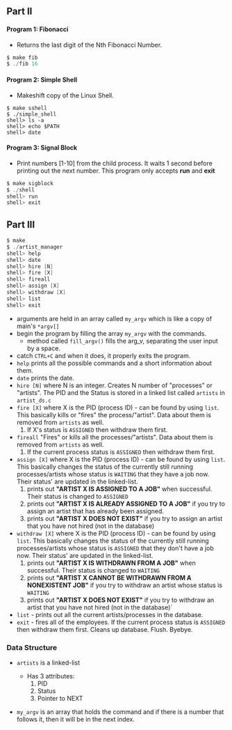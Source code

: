 ## Part II

#### Program 1: Fibonacci
* Returns the last digit of the Nth Fibonacci Number.

```c
$ make fib
$ ./fib 16
```

#### Program 2: Simple Shell
* Makeshift copy of the Linux Shell.
```
$ make sshell
$ ./simple_shell
shell> ls -a
shell> echo $PATH
shell> date
```

#### Program 3: Signal Block
* Print numbers [1-10] from the child process. It waits 1 second before printing out the next number. This program only accepts **run** and **exit**
```c
$ make sigblock
$ ./shell
shell> run
shell> exit
```

## Part III 

```c
$ make
$ ./artist_manager
shell> help
shell> date
shell> hire [N]
shell> fire [X]
shell> fireall
shell> assign [X]
shell> withdraw [X]
shell> list
shell> exit
```

* arguments are held in an array called `my_argv` which is like a copy of main's `*argv[]` 
* begin the program by filling the array `my_argv` with the commands.
   - method called `fill_argv()` fills the arg_v, separating the user input by a space. 
* catch `CTRL+C` and when it does, it properly exits the program.
* `help` prints all the possible commands and a short information about them.
* `date` prints the date.
* `hire [N]` where N is an integer. Creates N number of "processes" or "artists". The PID and the Status is stored in a linked list called `artists` in `artist_ds.c`
* `fire [X]` where X is the PID (process ID) - can be found by using `list`. This basically kills or "fires" the process/"artist". Data about them is removed from `artists` as well. 
   1. If X's status is `ASSIGNED` then withdraw them first.
* `fireall` "Fires" or kills all the processes/"artists". Data about them is removed from `artists` as well.
   1. If the current process status is `ASSIGNED` then withdraw them first.
* `assign [X]` where X is the PID (process ID) - can be found by using `list`. This basically changes the status of the currently still running processes/artists whose status is `WAITING` that they have a job now. Their status' are updated in the linked-list. 
    1. prints out **"ARTIST X IS ASSIGNED TO A JOB"** when successful. Their status is changed to `ASSIGNED`
    2. prints out **"ARTIST X IS ALREADY ASSIGNED TO A JOB"** if you try to assign an artist that has already been assigned.
    3. prints out **"ARTIST X DOES NOT EXIST"** if you try to assign an artist that you have not hired (not in the database)
* `withdraw [X]` where X is the PID (process ID) - can be found by using `list`. This basically changes the status of the currently still running processes/artists whose status is `ASSIGNED` that they don't have a job now. Their status' are updated in the linked-list. 
    1. prints out **"ARTIST X IS WITHDRAWN FROM A JOB"** when successful. Their status is changed to `WAITING`
    2. prints out **"ARTIST X CANNOT BE WITHDRAWN FROM A NONEXISTENT JOB"** if you try to withdraw an artist whose status is `WAITING`
    3. prints out **"ARTIST X DOES NOT EXIST"** if you try to withdraw an artist that you have not hired (not in the database)`
* `list` - prints out all the current artists/processes in the database. 
* `exit` - fires all of the employees. If the current process status is `ASSIGNED` then withdraw them first. Cleans up database. Flush. Byebye.

### Data Structure
* `artists` is a linked-list 
   - Has 3 attributes:
       1. PID
       2. Status
       3. Pointer to NEXT

* `my_argv` is an array that holds the command and if there is a number that follows it, then it will be in the next index.

